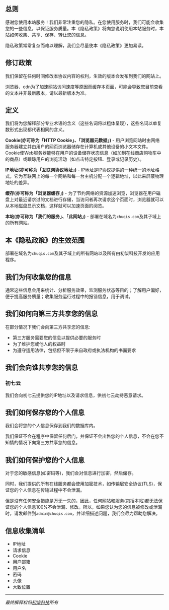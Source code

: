 ## 总则

感谢您使用本站服务！我们非常注重您的隐私。在您使用服务时，我们可能会收集您的一些信息，以保证服务质量。本《隐私政策》将向您说明使用本站服务时，本站如何收集、共享、保存、转让您的信息。

隐私政策常常复杂而难以理解，我们会尽量使本《隐私政策》更加易读。

## 修订政策

我们保留在任何时间修改本协议内容的权利，生效的版本会发布到我们的网站上。

浏览器、cdn为了加速网站访问速度等原因而缓存本页面，可能会导致您目前查看的文本并非最新版本，请以最新版本为准。

## 定义

我们将为您解释部分专业术语的含义（这些名词将以粗体呈现），这些名词以单复数形式出现都代表相同的含义。

**Cookie(亦可称为「HTTP Cookie」、「浏览器元数据」)** - 用户浏览网站时由网络服务器建立并由用户的网页浏览器储存在计算机或其他设备的小文本文件。Cookie使Web服务器能够在用户的设备储存状态信息（如加到在线商店购物车中的商品）或跟踪用户的浏览活动（如点击特定按钮、登录或记录历史）。

**IP地址(亦可称为「互联网协议地址」)** - IP地址是IP协议提供的一种统一的地址格式，它为互联网上的每一个网络和每一台主机分配一个逻辑地址，以此来屏蔽物理地址的差异。 

**缓存(亦可称为「浏览器缓存」)** - 为了节约网络的资源加速浏览，浏览器在用户磁盘上对最近请求过的文档进行存储，当访问者再次请求这个页面时，浏览器就可以从本地磁盘显示文档，这样就可以加速页面的阅览。

**本站(亦可称为「我们的服务」、「此网站」)** - 部署在域名为`chuqis.com`及其子域上的所有网站。

## 本《隐私政策》的生效范围

部署在域名为`chuqis.com`及其子域上的所有网站以及所有由初柒科技开发的应用程序。

## 我们为何收集您的信息

通常这些信息会用来统计、分析服务效果，监测服务状态等目的；了解用户偏好，便于提高服务质量；收集服务运行过程中的报错信息，用于调试。

## 我们如何向第三方共享您的信息

在部分情况下我们会向第三方共享您的信息:

- 第三方服务需要您的信息以提供必要的服务时
- 为了维护您或他人的权益时
- 为遵守适用法律，包括但不限于来自政府或执法机构的书面要求

## 我们会向谁共享您的信息

### 初七云

我们会向初七云提供您的IP地址以及请求信息，供初七云劫持恶意请求。

## 我们如何保存您的个人信息

我们会将您的个人信息保存到我们的数据库内。

我们保证不会在程序中保留任何后门，并保证不会出售您的个人信息，不会在您不知情的情况下向第三方共享您的信息。

## 我们如何保护您的个人信息

对于您的敏感信息(如密码等)，我们会对信息进行加密，然后储存。

同时，我们提供的所有在线服务都会使用加密技术，如传输层安全协议(TLS)，保证您的个人信息在传输过程中不会泄漏。

但是没有任何安全措施是万无一失的，因此，任何网站和服务(包括本站)都无法保证您的个人信息100%不会泄漏、修改。所以，如果您认为您的信息被修改或泄漏时，请发邮件到`admin@chuqis.com`，并详细描述问题，我们会尽力帮助您解决。

## 信息收集清单

- IP地址
- 请求信息
- Cookie
- 用户邮箱
- 用户名
- 密码
- 头像
- 大致位置

****

*最终解释权归[初柒科技](https://chuqis.com)所有*
